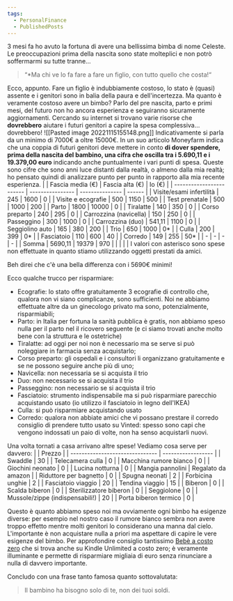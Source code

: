 ```yaml
---
tags:
  - PersonalFinance
  - PublishedPosts
---
```



3 mesi fa ho avuto la fortuna di avere una bellissima bimba di nome Celeste.
Le preoccupazioni prima della nascita sono state molteplici e non potrò soffermarmi su tutte tranne…

> “*Ma chi ve lo fa fare a fare un figlio, con tutto quello che costa!“

Ecco, appunto.
Fare un figlio è indubbiamente costoso, lo stato è (quasi) assente e i genitori sono in balia della paura e dell'incertezza.
Ma quanto è veramente costoso avere un bimbo?
Parlo del pre nascita, parto e primi mesi, del futuro non ho ancora esperienza e seguiranno sicuramente aggiornamenti.
Cercando su internet si trovano varie risorse che **dovrebbero** aiutare i futuri genitori a capire la spesa complessiva… dovrebbero!
![[Pasted image 20221115155148.png]]
Indicativamente si parla da un minimo di 7000€ a oltre 15000€.
In un suo articolo Moneyfarm indica che una coppia di futuri genitori deve mettere in conto **di dover spendere, prima della nascita del bambino, una cifra che oscilla tra i 5.690,11 e i  19.379,00 euro** indicando anche puntualmente i vari punti di spesa.
Queste sono cifre che sono anni luce distanti dalla realtà, o almeno dalla mia realtà; ho pensato quindi di analizzare punto per punto in rapporto alla mia recente esperienza.
|                          | Fascia media (€) | Fascia alta (€) | Io (€) |
| ------------------------ | ---------------- | --------------- | ------ |
| Visite/esami infertilità | 245              | 1600            | 0      |
| Visite e ecografie       | 500              | 1150            | 500    |
| Test prenatale           | 500              | 1000            | 200    |
| Parto                    | 1800             | 10000           | 0      |
| Tiralatte                | 140              | 350             | 0      |
| Corso preparto           | 240              | 295             | 0      |
| Carrozzina (navicella)   | 150              | 250             | 0      |
| Passeggino               | 300              | 1000            | 0      |
| Carrozzina (duo)         | 541,11           | 1100            | 0      |
| Seggiolino auto          | 165              | 380             | 200    |
| Trio                     | 650              | 1000            | 0*     |
| Culla                    | 200              | 399             | 0*     |
| Fasciatoio               | 110              | 600             | 40     |
| Corredo                  | 149              | 255             | 50*    |
| -                        | -                | -               | -      |
| Somma                    | 5690,11          | 19379           | 970    |                         |                  |                 |        |
I valori con asterisco sono spese non effettuate in quanto stiamo utilizzando oggetti prestati da amici.

Beh direi che c'è una bella differenza con i 5690€ minimi!

Ecco qualche trucco per risparmiare:
* Ecografie: lo stato offre gratuitamente 3 ecografie di controllo che, qualora non vi siano complicanze, sono sufficienti. Noi ne abbiamo effettuate altre da un ginecologo privato ma sono, potenzialmente, risparmiabili;
* Parto: in Italia per fortuna la sanità pubblica è gratis, non abbiamo speso nulla per il parto nel il ricovero seguente (e ci siamo trovati anche molto bene con la struttura e le ostetriche)
* Tiralatte: ad oggi per noi non è necessario ma se serve si può noleggiare in farmacia senza acquistarlo;
* Corso preparto: gli ospedali e i consultori li organizzano gratuitamente e se ne possono seguire anche più di uno;
* Navicella: non necessaria se si acquista il trio
* Duo: non necessario se si acquista il trio
* Passeggino: non necessario se si acquista il trio
* Fasciatoio: strumento indispensabile ma si può risparmiare parecchio acquistando usato (io utilizzo il fasciatoio in legno dell'IKEA)
* Culla: si può risparmiare acquistando usato
* Corredo: qualora non abbiate amici che vi possano prestare il corredo consiglio di prendere tutto usato su Vinted: spesso sono capi che vengono indossati un paio di volte, non ha senso acquistarli nuovi.

Una volta tornati a casa arrivano altre spese! Vediamo cosa serve per davvero:
|                                 | Prezzo             |
| ------------------------------- | ------------------ |
| Swaddle                         | 30                 |
| Telecamera culla                | 0                  |
| Macchina rumore bianco          | 0                  |
| Giochini neonato                | 0                  |
| Lucina notturna                 | 0                  |
| Mangia pannolini                | Regalato da amazon |
| Riduttore per bagnetto          | 0                  |
| Spugna neonati                  | 2                  |
| Forbicina unghie                | 2                  |
| Fasciatoio viaggio              | 20                 |
| Tendina viaggio                 | 15                 |
| Biberon                         | 0                  |
| Scalda biberon                  | 0                  |
| Sterilizzatore biberon          | 0                  |
| Seggiolone                      | 0                  |
| Mussole/zippe (indispensabili!) | 20                 |
| Porta biberon termico           | 0                  |

Questo è quanto abbiamo speso noi ma ovviamente ogni bimbo ha esigenze diverse: per esempio nel nostro caso il rumore bianco sembra non avere troppo effetto mentre molti genitori lo considerano una manna dal cielo.
L'importante è non acquistare nulla a priori ma aspettare di capire le vere esigenze del bimbo.
Per approfondire consiglio tantissimo [Bebè a costo zero](https://www.amazon.it/Beb%C3%A8-costo-zero-bambino-naturale-ebook/dp/B0062MNB5G) che si trova anche su Kindle Unlimited a costo zero; è veramente illuminante e permette di risparmiare migliaia di euro senza rinunciare a nulla di davvero importante.

Concludo con una frase tanto famosa quanto sottovalutata:
> Il bambino ha bisogno solo di te, non dei tuoi soldi.

